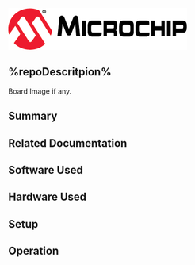 <picture>
    <source media="(prefers-color-scheme: dark)" srcset="images/microchip_logo_white_red.png">
	<source media="(prefers-color-scheme: light)" srcset="images/microchip_logo_black_red.png">
    <img alt="Shows the black logo in light mode and white logo in dark mode." src="images/microchip_logo_black_red.png">
</picture>

## %repoDescritpion%

Board Image if any.

## Summary


## Related Documentation


## Software Used 


## Hardware Used


## Setup


## Operation



